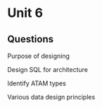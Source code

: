 # Unit 6

## Questions

Purpose of designing

Design SQL for architecture

Identify ATAM types

Various data design principles
